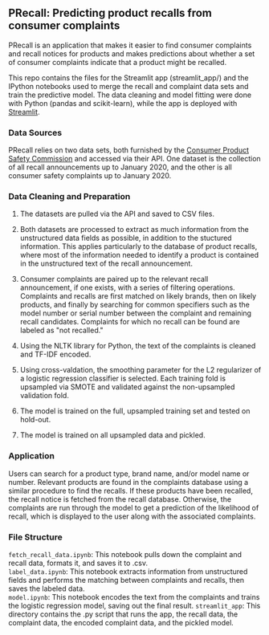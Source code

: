 ## PRecall: Predicting product recalls from consumer complaints

PRecall is an application that makes it easier to find consumer complaints and recall notices for products and makes predictions about whether a set of consumer complaints indicate that a product might be recalled.

This repo contains the files for the Streamlit app (streamlit_app/) and the IPython notebooks used to merge the recall and complaint data sets and train the predictive model. The data cleaning and model fitting were done with Python (pandas and scikit-learn), while the app is deployed with [Streamlit](https://www.streamlit.io/).

### Data Sources

PRecall relies on two data sets, both furnished by the [Consumer Product Safety Commission](https://www.cpsc.gov/) and accessed via their API. One dataset is the collection of all recall announcements up to January 2020, and the other is all consumer safety complaints up to January 2020.

### Data Cleaning and Preparation

1. The datasets are pulled via the API and saved to CSV files.

2. Both datasets are processed to extract as much information from the unstructured data fields as possible, in addition to the stuctured information. This applies particularly to the database of product recalls, where most of the information needed to identify a product is contained in the unstructured text of the recall announcement.

3. Consumer complaints are paired up to the relevant recall announcement, if one exists, with a series of filtering operations. Complaints and recalls are first matched on likely brands, then on likely products, and finally by searching for common specifiers such as the model number or serial number between the complaint and remaining recall candidates. Complaints for which no recall can be found are labeled as "not recalled."

4. Using the NLTK library for Python, the text of the complaints is cleaned and TF-IDF encoded.

5. Using cross-valdation, the smoothing parameter for the L2 regularizer of a logistic regression classifier is selected. Each training fold is upsampled via SMOTE and validated against the non-upsampled validation fold.

6. The model is trained on the full, upsampled training set and tested on hold-out.

7. The model is trained on all upsampled data and pickled.

### Application

Users can search for a product type, brand name, and/or model name or number. Relevant products are found in the complaints database using a similar procedure to find the recalls. If these products have been recalled, the recall notice is fetched from the recall database. Otherwise, the complaints are run through the model to get a prediction of the likelihood of recall, which is displayed to the user along with the associated complaints.

### File Structure
`fetch_recall_data.ipynb`: This notebook pulls down the complaint and recall data, formats it, and saves it to .csv.  
`label_data.ipynb`: This notebook extracts information from unstructured fields and performs the matching between complaints and recalls, then saves the labeled data.  
`model.ipynb`: This notebook encodes the text from the complaints and trains the logistic regression model, saving out the final result.
`streamlit_app`: This directory contains the .py script that runs the app, the recall data, the complaint data, the encoded complaint data, and the pickled model.
